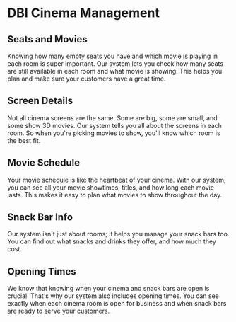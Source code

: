 # DBI Cinema Management

## Seats and Movies

Knowing how many empty seats you have and which movie is playing in each room is super important. 
Our system lets you check how many seats are still available in each room and what movie is showing. This helps you plan and make sure your customers have a great time.

## Screen Details

Not all cinema screens are the same. Some are big, some are small, and some show 3D movies. 
Our system tells you all about the screens in each room. So when you're picking movies to show, you'll know which room is the best fit.

## Movie Schedule

Your movie schedule is like the heartbeat of your cinema. 
With our system, you can see all your movie showtimes, titles, and how long each movie lasts. 
This makes it easy to plan what movies to show throughout the day.

## Snack Bar Info

Our system isn't just about rooms; it helps you manage your snack bars too. 
You can find out what snacks and drinks they offer, and how much they cost.

## Opening Times

We know that knowing when your cinema and snack bars are open is crucial. That's why our system also includes opening times. You can see exactly when each cinema room is open for business and when snack bars are ready to serve your customers.
